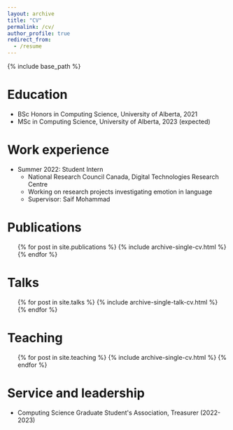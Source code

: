 ```yaml
---
layout: archive
title: "CV"
permalink: /cv/
author_profile: true
redirect_from:
  - /resume
---
```


{% include base_path %}

Education
======
* BSc Honors in Computing Science, University of Alberta, 2021
* MSc in Computing Science, University of Alberta, 2023 (expected)

Work experience
======
* Summer 2022: Student Intern
  * National Research Council Canada, Digital Technologies Research Centre 
  * Working on research projects investigating emotion in language
  * Supervisor: Saif Mohammad

Publications
======
  <ul>{% for post in site.publications %}
    {% include archive-single-cv.html %}
  {% endfor %}</ul>
  
Talks
======
  <ul>{% for post in site.talks %}
    {% include archive-single-talk-cv.html %}
  {% endfor %}</ul>
  
Teaching
======
  <ul>{% for post in site.teaching %}
    {% include archive-single-cv.html %}
  {% endfor %}</ul>
  
Service and leadership
======
* Computing Science Graduate Student's Association, Treasurer (2022-2023)

